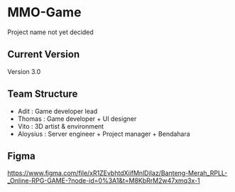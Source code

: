 # MMO-Game
Project name not yet decided

## Current Version
Version 3.0

## Team Structure
- Adit      : Game developer lead
- Thomas    : Game developer + UI designer
- Vito      : 3D artist & environment
- Aloysius  : Server engineer + Project manager + Bendahara

## Figma
https://www.figma.com/file/xR1ZEvbhtdXiifMnlDiIaz/Banteng-Merah_RPLL-_Online-RPG-GAME-?node-id=0%3A1&t=M8KbRrM2w47xmq3x-1

